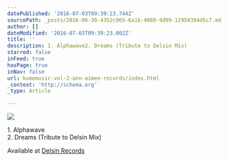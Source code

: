 ```yaml
---
datePublished: '2016-07-03T09:39:23.744Z'
sourcePath: _posts/2016-06-30-4352c965-6a1b-4088-9d99-12958394d5c7.md
author: []
dateModified: '2016-07-03T09:39:23.002Z'
title: ''
description: 1. Alphawave2. Dreams (Tribute to Delsin Mix)
starred: false
inFeed: true
hasPage: true
inNav: false
url: kumomusic-vol-2-ann-aimee-records/index.html
_context: 'http://schema.org'
_type: Article

---
```

![](https://the-grid-user-content.s3-us-west-2.amazonaws.com/7c2034f3-eb23-4adc-b173-e4433de5b7f8.jpg)

1\. Alphawave  
2\. Dreams (Tribute to Delsin Mix)

Available at [Delsin Records][0]

[0]: http://www.delsinrecords.com/release/170/james-kumo/kumomusic-vol-2 "James Kumo - Kumomusic Vol 2"